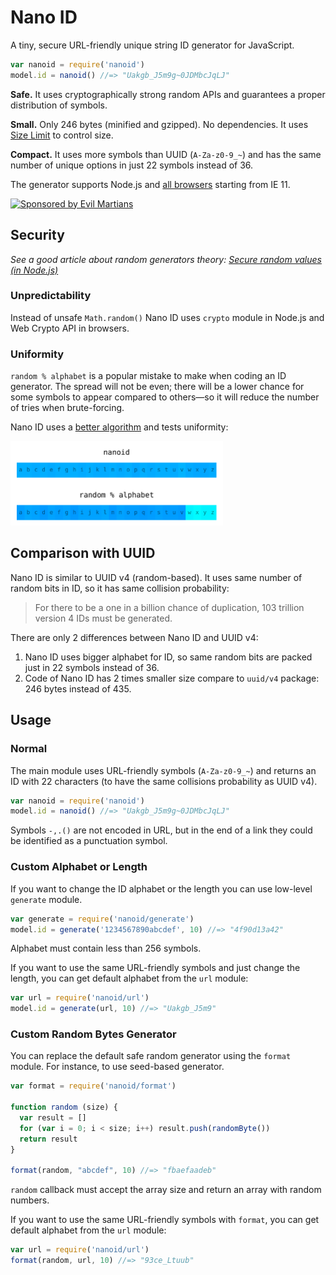 # Nano ID

A tiny, secure URL-friendly unique string ID generator for JavaScript.

```js
var nanoid = require('nanoid')
model.id = nanoid() //=> "Uakgb_J5m9g~0JDMbcJqLJ"
```

**Safe.** It uses cryptographically strong random APIs
and guarantees a proper distribution of symbols.

**Small.** Only 246 bytes (minified and gzipped). No dependencies.
It uses [Size Limit] to control size.

**Compact.** It uses more symbols than UUID (`A-Za-z0-9_~`)
and has the same number of unique options in just 22 symbols instead of 36.

The generator supports Node.js and [all browsers] starting from IE 11.

[all browsers]: http://caniuse.com/#feat=getrandomvalues
[Size Limit]:   https://github.com/ai/size-limit

<a href="https://evilmartians.com/?utm_source=nanoid">
  <img src="https://evilmartians.com/badges/sponsored-by-evil-martians.svg"
       alt="Sponsored by Evil Martians" width="236" height="54">
</a>

## Security

*See a good article about random generators theory:
[Secure random values (in Node.js)]*

### Unpredictability

Instead of unsafe `Math.random()` Nano ID uses `crypto` module in Node.js
and Web Crypto API in browsers.

### Uniformity

`random % alphabet` is a popular mistake to make when coding an ID generator.
The spread will not be even; there will be a lower chance for some symbols
to appear compared to others—so it will reduce the number of tries
when brute-forcing.

Nano ID uses a [better algorithm] and tests uniformity:

<img src="distribution.png" alt="Nano ID uniformity" width="340" height="135">

[Secure random values (in Node.js)]: https://gist.github.com/joepie91/7105003c3b26e65efcea63f3db82dfba
[better algorithm]: https://github.com/ai/nanoid/blob/master/format.js

## Comparison with UUID

Nano ID is similar to UUID v4 (random-based). It uses same number of random bits
in ID, so it has same collision probability:

> For there to be a one in a billion chance of duplication,
> 103 trillion version 4 IDs must be generated.

There are only 2 differences between Nano ID and UUID v4:

1. Nano ID uses bigger alphabet for ID, so same random bits
   are packed just in 22 symbols instead of 36.
2. Code of Nano ID has 2 times smaller size compare to `uuid/v4` package:
   246 bytes instead of 435.

## Usage

### Normal

The main module uses URL-friendly symbols (`A-Za-z0-9_~`) and returns an ID
with 22 characters (to have the same collisions probability as UUID v4).

```js
var nanoid = require('nanoid')
model.id = nanoid() //=> "Uakgb_J5m9g~0JDMbcJqLJ"
```

Symbols `-,.()` are not encoded in URL, but in the end of a link
they could be identified as a punctuation symbol.

### Custom Alphabet or Length

If you want to change the ID alphabet or the length
you can use low-level `generate` module.

```js
var generate = require('nanoid/generate')
model.id = generate('1234567890abcdef', 10) //=> "4f90d13a42"
```

Alphabet must contain less than 256 symbols.

If you want to use the same URL-friendly symbols and just change the length,
you can get default alphabet from the `url` module:

```js
var url = require('nanoid/url')
model.id = generate(url, 10) //=> "Uakgb_J5m9"
```

### Custom Random Bytes Generator

You can replace the default safe random generator using the `format` module.
For instance, to use seed-based generator.

```js
var format = require('nanoid/format')

function random (size) {
  var result = []
  for (var i = 0; i < size; i++) result.push(randomByte())
  return result
}

format(random, "abcdef", 10) //=> "fbaefaadeb"
```

`random` callback must accept the array size and return an array
with random numbers.

If you want to use the same URL-friendly symbols with `format`,
you can get default alphabet from the `url` module:

```js
var url = require('nanoid/url')
format(random, url, 10) //=> "93ce_Ltuub"
```
